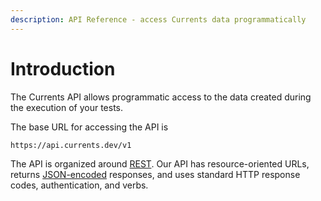 ```yaml
---
description: API Reference - access Currents data programmatically
---
```


# Introduction

The Currents API allows programmatic access to the data created during the execution of your tests.

The base URL for accessing the API is

```
https://api.currents.dev/v1
```

The API is organized around [REST](http://en.wikipedia.org/wiki/Representational\_State\_Transfer). Our API has resource-oriented URLs, returns [JSON-encoded](http://www.json.org/) responses, and uses standard HTTP response codes, authentication, and verbs.
